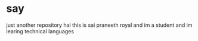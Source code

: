# say
just another repository
hai this is sai praneeth royal and im a student
and im learing technical languages
